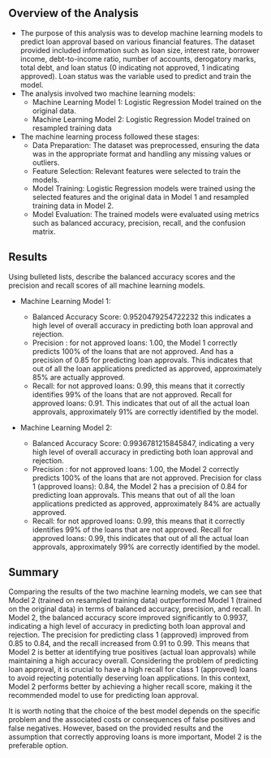 ## Overview of the Analysis

* The purpose of this analysis was to develop machine learning models to predict loan approval based on various financial features. The dataset provided included information such as loan size, interest rate, borrower income, debt-to-income ratio, number of accounts, derogatory marks, total debt, and loan status (0 indicating not approved, 1 indicating approved). Loan status was the variable used to predict and train the model.
* The analysis involved two machine learning models:
  * Machine Learning Model 1: Logistic Regression Model trained on the original data.
  * Machine Learning Model 2: Logistic Regression Model trained on resampled training data
* The machine learning process followed these stages:
  * Data Preparation: The dataset was preprocessed, ensuring the data was in the appropriate format and handling any missing values or outliers.
  * Feature Selection: Relevant features were selected to train the models.
  * Model Training: Logistic Regression models were trained using the selected features and the original data in Model 1 and resampled training data in Model 2.
  * Model Evaluation: The trained models were evaluated using metrics such as balanced accuracy, precision, recall, and the confusion matrix.

## Results

Using bulleted lists, describe the balanced accuracy scores and the precision and recall scores of all machine learning models.

* Machine Learning Model 1:
  * Balanced Accuracy Score: 0.9520479254722232 this indicates a high level of overall accuracy in predicting both loan approval and rejection.
  * Precision : for not approved loans: 1.00, the Model 1 correctly predicts 100% of the loans that are not approved. And has a precision of 0.85 for predicting loan     approvals. This indicates that out of all the loan applications predicted as approved, approximately 85% are actually approved.
  * Recall: for not approved loans: 0.99, this means that it correctly identifies 99% of the loans that are not approved.
Recall for approved loans: 0.91. This indicates that out of all the actual loan approvals, approximately 91% are correctly identified by the model.

* Machine Learning Model 2:
  * Balanced Accuracy Score: 0.9936781215845847, indicating a very high level of overall accuracy in predicting both loan approval and rejection.
  * Precision : for not approved loans: 1.00, the Model 2 correctly predicts 100% of the loans that are not approved.
Precision for class 1 (approved loans): 0.84, the Model 2 has a precision of 0.84 for predicting loan approvals. This means that out of all the loan applications predicted as approved, approximately 84% are actually approved.
  * Recall: for not approved loans: 0.99, this means that it correctly identifies 99% of the loans that are not approved.
Recall for approved loans: 0.99, this indicates that out of all the actual loan approvals, approximately 99% are correctly identified by the model.

## Summary

Comparing the results of the two machine learning models, we can see that Model 2 (trained on resampled training data) outperformed Model 1 (trained on the original data) in terms of balanced accuracy, precision, and recall. 
In Model 2, the balanced accuracy score improved significantly to 0.9937, indicating a high level of accuracy in predicting both loan approval and rejection. The precision for predicting class 1 (approved) improved from 0.85 to 0.84, and the recall increased from 0.91 to 0.99. This means that Model 2 is better at identifying true positives (actual loan approvals) while maintaining a high accuracy overall.
Considering the problem of predicting loan approval, it is crucial to have a high recall for class 1 (approved) loans to avoid rejecting potentially deserving loan applications. In this context, Model 2 performs better by achieving a higher recall score, making it the recommended model to use for predicting loan approval.

It is worth noting that the choice of the best model depends on the specific problem and the associated costs or consequences of false positives and false negatives. However, based on the provided results and the assumption that correctly approving loans is more important, Model 2 is the preferable option.
